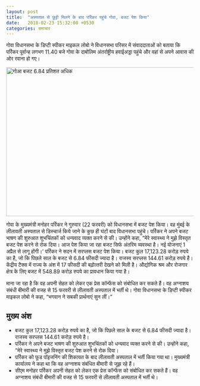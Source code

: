 ```yaml
---
layout: post
title:  "अस्‍पताल से छुट्टी मिलने के बाद पर्रिकर पहुंचे गोवा, बजट पेश किया"
date:   2018-02-23 15:32:00 +0530
categories: समाचार
---
```


गोवा विधानसभा के डिप्टी स्पीकर माइकल लोबो ने विधानसभा परिसर में संवाददाताओं को बताया कि पर्रिकर पूर्वान्ह लगभग 11.40&nbsp;बजे गोवा के दाबोलिम अंतर्राष्ट्रीय हवाईअड्डा पहुंचे और वहां से अपने आवास की ओर रवाना हो गए।

<a data-flickr-embed="true"  href="https://www.flickr.com/photos/seemasanghosh/38625127860/in/dateposted-public/" title="गोआ बजट 6.84 प्रतिशत अधिक"><img src="https://farm5.staticflickr.com/4768/38625127860_bcfcb90fd3_z.jpg" width="620" height="400" alt="गोआ बजट 6.84 प्रतिशत अधिक"></a><script async src="//embedr.flickr.com/assets/client-code.js" charset="utf-8"></script>

गोवा के मुख्‍यमंत्री मनोहर पर्रिकर ने गुरुवार (22 फरवरी) को विधानसभा में बजट पेश किया। वह मुंबई के लीलावती अस्‍पताल से डिस्‍चार्ज किये जाने के कुछ ही घंटों बाद विधानसभा पहुंचे। पर्रिकर ने अपने बजट भाषण की शुरुआत शुभचिंतकों को धन्‍यवाद व्‍यक्‍त करने से की। उन्‍होंने कहा, ”मेरे स्‍वास्‍थ्‍य ने मुझे विस्‍तृत बजट पेश करने से रोक दिया। आज पेश किया जा रहा बजट सिर्फ अंतरिम व्‍यवस्‍था है। नई योजनाएं 1 अप्रैल से लागू होंगी।’ पर्रिकर ने सदन में सरप्‍लस बजट पेश किया। बजट कुल 17,123.28 करोड़ रुपये का है, जो कि पिछले साल के बजट से 6.84 फीसदी ज्‍यादा है। राजस्‍व सरप्‍लस 144.61 करोड़ रुपये है। केंद्रीय टैक्‍स में राज्‍य के अंश में 17 फीसदी की बढ़ोत्‍तरी देखने को मिली है। औद्योगिक श्रम और रोजगार क्षेत्र के लिए बजट में 548.89 करोड़ रुपये का प्रावधान किया गया है।

माना जा रहा है कि वह अपनी सेहत को लेकर एक प्रेस कॉन्‍फेंस को संबोधित कर सकते हैं। वह अग्नाशय संबंधी बीमारी की वजह से 15 फरवरी से लीलावती अस्पताल में भर्ती थे। गोवा विधानसभा के डिप्टी स्पीकर माइकल लोबो ने कहा, “भगवान ने सबकी प्रार्थनाएं सुन लीं।”

मुख्य अंश
---

- बजट कुल 17,123.28 करोड़ रुपये का है, जो कि पिछले साल के बजट से 6.84 फीसदी ज्‍यादा है। राजस्‍व सरप्‍लस 144.61 करोड़ रुपये है।
- पर्रिकर ने अपने बजट भाषण की शुरुआत शुभचिंतकों को धन्‍यवाद व्‍यक्‍त करने से की। उन्‍होंने कहा, ”मेरे स्‍वास्‍थ्‍य ने मुझे विस्‍तृत बजट पेश करने से रोक दिया।
- पर्रिकर को फूड पॉइजनिंग की शिकायत के बाद लीलावती अस्पताल में भर्ती किया गया था। मुख्यमंत्री कार्यालय ने कहा था कि वह अग्नाशय संबंधित बीमारी से जूझ रहे हैं।
- सीएम मनोहर पर्रिकर अपनी सेहत को लेकर एक प्रेस कॉन्‍फेंस को संबोधित कर सकते हैं। वह अग्नाशय संबंधी बीमारी की वजह से 15 फरवरी से लीलावती अस्पताल में भर्ती थे।
